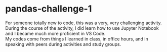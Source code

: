 # pandas-challenge-1
For someone totally new to code, this was a very, very challenging activity.  During the course of the activity, I did learn how to use Jupyter Notebook and I became much more proficient in VS Code.  
My codes come from things I learned in class, in office hours, and in speaking with peers during activities and study groups.

